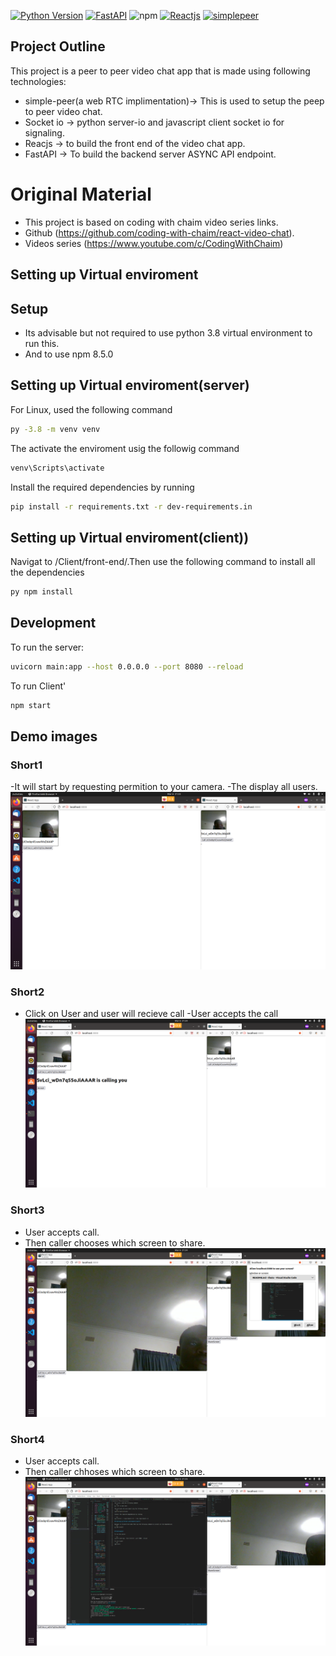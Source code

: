 [![Python Version](https://img.shields.io/badge/python-3.8-blue?logo=Python&logoColor=yellow)](https://docs.python.org/3.8/)
[![FastAPI](https://img.shields.io/badge/FastAPI-0.68.0-009688?logo=FastAPI&labelColor=white)](https://fastapi.tiangolo.com/)
![npm](https://img.shields.io/npm/v/simple-peer.svg)
[![Reactjs](https://camo.githubusercontent.com/4e4a3b5c3e9c00501ec866e2f2466c5a6032f838aca5f2cf3b14450e39e8a2f0/68747470733a2f2f696d672e736869656c64732e696f2f62616467652f72656163742532302d2532333230323332612e7376673f267374796c653d666f722d7468652d6261646765266c6f676f3d7265616374266c6f676f436f6c6f723d253233363144414642)](https://reactjs.org/)
[![simplepeer](<img src="https://www.webfx.com/wp-content/uploads/2021/10/0370-01_webrtc_logo_thumbnail.png " width="200">)
](https://www.npmjs.com/package/simple-peer)




## Project Outline
This project is a peer to peer video chat app that is made using following technologies:
- simple-peer(a web RTC implimentation)-> This is used to setup the peep to peer video chat.
- Socket io -> python server-io and javascript client socket io for signaling.
- Reacjs -> to build the front end of the video chat app.
- FastAPI -> To build the backend server ASYNC API endpoint.
# Original Material
- This project is based on coding with chaim video series links.
- Github (https://github.com/coding-with-chaim/react-video-chat).
- Videos series (https://www.youtube.com/c/CodingWithChaim) 
## Setting up Virtual enviroment
## Setup

- Its advisable but not required to use python 3.8 virtual environment to run this. 
- And to use npm 8.5.0
## Setting up Virtual enviroment(server)

For Linux, used the following command
```sh
py -3.8 -m venv venv 
```
The activate the enviroment usig the followig command
```sh
venv\Scripts\activate 
```
Install the required dependencies by running

```sh
pip install -r requirements.txt -r dev-requirements.in
```
## Setting up Virtual enviroment(client))

Navigat to /Client/front-end/.Then use the following command to install all the dependencies
```sh
py npm install
```

## Development

To run the server:

```sh
uvicorn main:app --host 0.0.0.0 --port 8080 --reload
```
To run Client'
```sh
npm start
```

## Demo images
### Short1
-It will start by requesting permition to your camera.
-The display all users.
![All_Users](https://github.com/Tshoko/Video_chat/blob/main/AllUsers.png)
### Short2
- Click on User and user will recieve call
-User accepts the call
![Calling_user](https://github.com/Tshoko/Video_chat/blob/main/Calling_User.png)
### Short3
- User accepts call.
- Then caller chooses which screen to share.
![User_choose_screen_share](https://github.com/Tshoko/Video_chat/blob/main/screen_sharing_ops.png)
### Short4
- User accepts call.
- Then caller chhoses which screen to share.
![User_screen_share](https://github.com/Tshoko/Video_chat/blob/main/screen_sharing.png)


